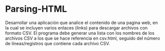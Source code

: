 # Parsing-HTML
Desarrollar una aplicación que analice el contenido de una pagina web, en la cual se incluyen varios enlaces (links) para descargar archivos con formato CSV. El programa debe generar una lista con los nombres de los archivos CSV a los que se hace referencia en csv.html, seguido del número de líneas/registros que contiene cada archivo CSV.
